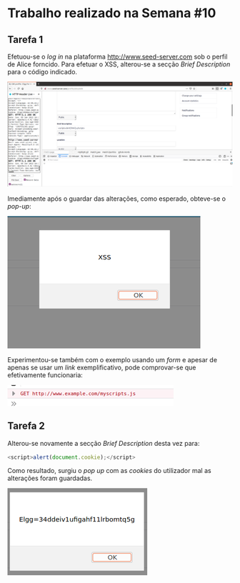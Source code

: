 # Trabalho realizado na Semana #10

## Tarefa 1
Efetuou-se o *log in* na plataforma http://www.seed-server.com sob o perfil de Alice forncido. Para efetuar o XSS, alterou-se a secção *Brief Description* para o código indicado. 

![/imgs10/alice_local_sql.png](/imgs10/brief.png)

Imediamente após o guardar das alterações, como esperado, obteve-se o *pop-up*:

![/imgs10/alice_local_sql.png](/imgs10/popup.png)

Experimentou-se também com o exemplo usando um *form* e apesar de apenas se usar um *link* exemplificativo, pode comprovar-se que efetivamente funcionaria: 

![/imgs10/alice_local_sql.png](/imgs10/withForm.png)

## Tarefa 2

Alterou-se novamente a secção *Brief Description* desta vez para:
``` js
<script>alert(document.cookie);</script>
```

Como resultado, surgiu o *pop up* com as *cookies* do utilizador mal as alterações foram guardadas.

![/imgs10/alice_local_sql.png](/imgs10/cookies.png)